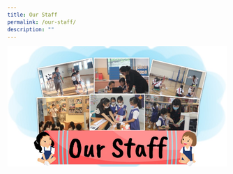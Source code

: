 ```yaml
---
title: Our Staff
permalink: /our-staff/
description: ""
---
```

<img src="/images/2023/OurStaffBanners2.jpg">
